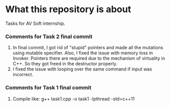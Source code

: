 # What this repository is about
Tasks for AV Soft internship.


### Comments for Task 2 final commit
1) In final commit, I got rid of "stupid" pointers and made all the mutations using mutable specifier.
Also, I fixed the issue with memory loss in Invoker. Pointers there are required due to the mechanism of virtuality in C++. So they got freed in the destructor properly.
2) I fixed the issue with looping over the same command if input was incorrect.

### Comments for Task 1 final commit
1) Compile like:
    g++ task1.cpp -o task1 -lpthread -std=c++11

